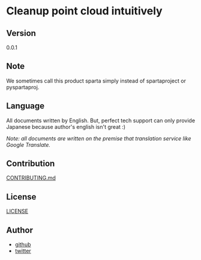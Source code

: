 # Cleanup point cloud intuitively

## Version

0.0.1

## Note

We sometimes call this product sparta simply instead of spartaproject or pyspartaproj.

## Language

All documents written by English. But, perfect tech support can only provide Japanese because author's english isn't great :)

_Note: all documents are written on the premise that translation service like Google Translate._

## Contribution

[CONTRIBUTING.md](CONTRIBUTING.md)

## License

[LICENSE](LICENSE)

## Author

- [github](https://github.com/lyoutakoduka)
- [twitter](https://twitter.com/lyouta_koduka)
